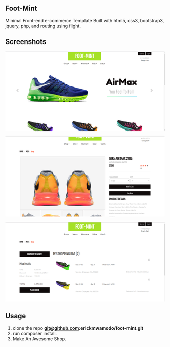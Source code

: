 ## Foot-Mint
Minimal Front-end e-commerce Template Built with html5, css3, bootstrap3, jquery, php, and routing using flight.

## Screenshots
![](./screenshots/footmint-home.png)

![](./screenshots/footmint-singleproduct.png)

![](./screenshots/footmint-checkout.png)

## Usage
1. clone the repo
  **git@github.com:erickmwamodo/foot-mint.git**
2. run composer install.
3. Make An Awesome Shop.
